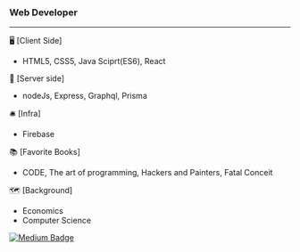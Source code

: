 ### Web Developer
---

🖥️ [Client Side]
- HTML5, CSS5, Java Sciprt(ES6), React

💾 [Server side]
- nodeJs, Express, Graphql, Prisma 

🛎️ [Infra] 
- Firebase

📚 [Favorite Books]
- CODE, The art of programming, Hackers and Painters, Fatal Conceit

🗺️ [Background]
- Economics
- Computer Science 

[![Medium Badge](http://img.shields.io/badge/-Tech%20blog-black?style=flat-square&logo=github&link=https://zzsza.github.io/)](http://medium.com/@sysgigigi)
